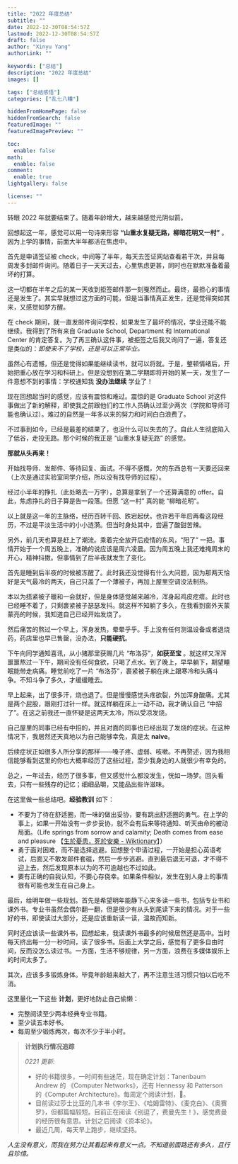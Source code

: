 ```yaml
---
title: "2022 年度总结"
subtitle: ""
date: 2022-12-30T08:54:57Z
lastmod: 2022-12-30T08:54:57Z
draft: false
author: "Xinyu Yang"
authorLink: ""

keywords: ["总结"]
description: "2022 年度总结"
images: []

tags: ["总结感悟"]
categories: ["乱七八糟"]

hiddenFromHomePage: false
hiddenFromSearch: false
featuredImage: ""
featuredImagePreview: ""

toc:
  enable: false
math:
  enable: false
comment:
  enable: true
lightgallery: false

license: ""
---
```


转眼 2022 年就要结束了。随着年龄增大，越来越感觉光阴似箭。

回想起这一年，感觉可以用一句诗来形容 **“山重水复疑无路，柳暗花明又一村”** 。因为上学的事情，前面大半年都活在焦虑中。

<!--more-->

首先是申请签证被 check，中间等了半年，每天去签证网站查看若干次，并且每周发多封邮件询问。随着日子一天天过去，心里焦虑更甚，同时也在默默准备着最坏的打算。

这一切都在半年之后的某一天收到拒签邮件那一刻戛然而止。最终，最担心的事情还是发生了。其实早就想过这方面的可能，但是当事情真正发生，还是觉得突如其来，又感觉如梦方醒。

在 check 期间，就一直发邮件询问学校，如果发生了最坏的情况，学业还能不能继续。我得到了所有来自  Graduate School, Department 和 International Center 的肯定答复。为了再三确认这件事，被拒签之后我又询问了一遍，答复还是类似的：*即使来不了学校，还是可以正常毕业。*

虽然心有遗憾，但还是觉得如果能继续读书，就可以将就。于是，整顿情绪后，开始把重心放在学习和科研上。但是没想到在第二学期即将开始的某一天，发生了一件意想不到的事情：学校通知我 **没办法继续** 学业了！

现在回想起当时的感觉，应该有震惊和难过。震惊的是 Graduate School 对这件事做出了新的解释，即使我之前跟他们的工作人员确认过至少两次（学院和导师可能也确认过）。难过的自然是一年多以来的努力和时间白白浪费了。

不过事到如今，已经是最差的结果了，也没什么可以失去的了。自此人生彻底陷入了低谷，走投无路。那个时候的我正是 “山重水复疑无路” 的感觉。

**那就从头再来！**

开始找导师、发邮件、等待回复、面试。不得不感慨，欠的东西总有一天要还回来（上次是通过实验室同学介绍，所以没有找导师的过程）。

经过小半年的挣扎（此处略去一万字），总算是拿到了一个还算满意的 offer。自此，焦虑挣扎的日子算是告一段落。但愿 “这一村” 真的能 “柳暗花明”。

以上就是这一年的主脉络，经历百转千回、跌宕起伏。也许若干年后再看这段经历，不过是平淡生活中的小小涟漪。但当时身处其中，尝遍了酸甜苦辣。

另外，前几天也算是赶上了潮流。乘着完全放开后疫情的东风，“阳了” 一把。事情开始于一个周五晚上，准确的说应该是周六凌晨。因为周五晚上我还难掩周末的开心，精神抖擞。但事情到了后半夜就发生了变化。

首先是睡到后半夜的时候被冻醒了。此时我还没觉得有什么大问题，因为那两天恰好是天气最冷的两天，自己只盖了一个薄被子，再加上屋里空调没法制热。

本以为捂紧被子暖和一会就好，但是身体感觉越来越冷，浑身起鸡皮疙瘩。此时也已经睡不着了，只剩裹紧被子瑟瑟发抖。就这样不知躺了多久，在我看到窗外天蒙蒙亮的时候，我知道自己已经开始发烧了。

然后痛苦的熬过一个早上，浑身发热，晕晕乎乎。手上没有任何测温设备或者退烧药，药店里也早已售罄，没办法，**只能硬抗**。

下午向同学通知喜讯，从小猪那里获赐几片 “布洛芬”，**如获至宝** 。就这样又浑浑噩噩熬过一下午，期间没有任何食欲，只喝了点水。到了晚上，早早躺下，期望睡眠能带走病痛。睡觉前吃了一片 “布洛芬”，裹紧被子躺在床上跟寒冷和头痛斗争。不知斗争了多久，才缓缓睡去。

早上起来，出了很多汗，烧也退了。但是慢慢感觉头疼欲裂，外加浑身酸痛。尤其是两个屁股，跟刚打过针一样。就这样躺在床上一动不动，我才确认自己 “中招了”。在这之前我还一直怀疑是这两天太冷，所以受凉发烧。

自己屋里的同事已经有中招的，并且对面的同事也已经出现了发烧的症状。在这种情况下，我居然还天真地以为自己能够幸免，真是太 **naive**。

后续症状正如很多人所分享的那样——嗓子疼、虚弱、咳嗽。不再赘述，因为我相信能够看到这里的你也大概率经历了这些过程，至少我身边的人就很少有幸免的。

总之，一年过去，经历了很多事，但又感觉什么都没发生，恍如一场梦。回头看去，只有一些残存的记忆；细细品嚼，又能品出些许滋味。

在这里做一些总结吧。**经验教训** 如下：

- 不要为了待在舒适圈，而一味的做出妥协，要有跳出舒适圈的勇气。在上学的事上，如果一开始没有一步步妥协，就不会有后来等待通知、听天由命的被动局面。（Life springs from sorrow and calamity; Death comes from ease and pleasure 【[生於憂患，死於安樂 - Wiktionary](https://en.wiktionary.org/wiki/%E7%94%9F%E6%96%BC%E6%86%82%E6%82%A3%EF%BC%8C%E6%AD%BB%E6%96%BC%E5%AE%89%E6%A8%82#Chinese)】）
- 勇于面对困难，而不是选择逃避。回想整个申请过程，一开始是担心英语考试，后面又不敢发邮件套磁，然后一步步逃避。直到最后退无可退，才不得不迎上去，然后发现原本以为的不可逾越也不过如此。
- 要有正确的自我认知，不要心存侥幸。如果条件相似，发生在别人身上的事情很有可能也发生在自己身上。

最后，给明年做一些规划。首先是希望明年能静下心来多读一些书，包括专业书和课外书。专业书虽然会偶尔翻一翻，但是很少有从头到尾读下来的情况。对于一些好的书，即使读过大部分，还是应该重新读一读，温故而知新。

同时还应该读一些课外书，回想起来，我读课外书最多的时候居然还是高中。当时每天挤出每一分一秒时间，读了很多书。后面上大学之后，感觉有了更多自由时间，反而没怎么读过书。一方面，生活不够规律，另一方面，浪费在多媒体娱乐上的时间太多了。

其次，应该多多锻炼身体。毕竟年龄越来越大了，再不注意生活习惯只怕以后吃不消。

这里量化一下这些 **计划**，更好地防止自己偷懒：

- 完整阅读至少两本经典专业书籍。
- 至少读五本好书。
- 每周至少锻炼两次，每次不少于半小时。

> **计划执行情况追踪**
>
> *0221 更新:*
> - 好的书籍很多，一时间有些迷茫，现在确定计划：Tanenbaum Andrew 的 《Computer Networks》，还有 Hennessy 和 Patterson 的《Computer Architecture》。每周定个阅读计划，💪。
> - 目前读过莎士比亚的几本书《李尔王》、《哈姆雷特》、《麦克白》、《奥赛罗》，但都篇幅较短。目前正在阅读《别逗了，费曼先生！》，感觉费曼的经历很有意思。计划之后阅读《资本论》。
> - 最近几周，每天早上跑步，继续坚持。

*人生没有意义，而我在努力让其看起来有意义一点。不知道前面路还有多久，且行且珍惜。*
